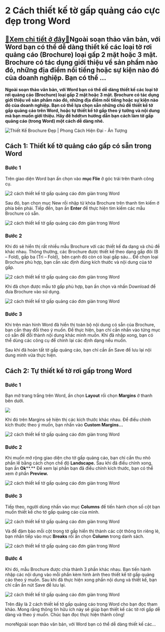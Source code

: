2 Cách thiết kế tờ gấp quảng cáo cực đẹp trong Word
===================================================

[:gift:Xem chi tiết ở đây:gift:](https://hddtvn.com/2-cach-thiet-ke-to-gap-quang-cao-cuc-dep-trong-word/)Ngoài soạn thảo văn bản, với Word bạn có thể dễ dàng thiết kế các loại tờ rơi quảng cáo (Brochure) loại gấp 2 mặt hoặc 3 mặt. Brochure có tác dụng giới thiệu về sản phẩm nào đó, những địa điểm nổi tiếng hoặc sự kiện nào đó của doanh nghiệp. Bạn có thể …
-------------------------------------------------------------------------------------------------------------------------------------------------------------------------------------------------------------------------------------------------------------

**Ngoài soạn thảo văn bản, với Word bạn có thể dễ dàng thiết kế các loại tờ rơi quảng cáo (Brochure) loại gấp 2 mặt hoặc 3 mặt. Brochure có tác dụng giới thiệu về sản phẩm nào đó, những địa điểm nổi tiếng hoặc sự kiện nào đó của doanh nghiệp. Bạn có thể lựa chọn sẵn những chủ đề thiết kế tờ gấp quảng cáo trên Word, hoặc tự thiết kế tờ gấp theo ý tưởng và nội dung mà bạn muốn giới thiệu. Hãy để hddtvn hướng dẫn bạn cách làm tờ gấp quảng cáo (trong Word) một cách dễ dàng nhé.**


![Thiết Kế Brochure Đẹp | Phong Cách Hiện Đại - Ấn Tượng‎](https://hddtvn.com/wp-content/uploads/2021/01/brouche.jpg "2 cách thiết kế tờ gấp quảng cáo đơn giản trong Word")


Cách 1: Thiết kế tờ quảng cáo gấp có sẵn trong Word
---------------------------------------------------


### **Bước 1**


Trên giao diện Word bạn ấn chọn vào **mục Flie** ở góc trái trên thanh công cụ.


![2 cách thiết kế tờ gấp quảng cáo đơn giản trong Word](https://hddtvn.com/wp-content/uploads/2021/01/qR5UuDW.png "2 cách thiết kế tờ gấp quảng cáo đơn giản trong Word")


Sau đó, bạn chọn mục New rồi nhập từ khóa Brochure trên thanh tìm kiếm ở phía bên phải. Tiếp đến, bạn ấn **Enter** để thực hiện tìm kiếm các mẫu Brochure có sẵn.


![2 cách thiết kế tờ gấp quảng cáo đơn giản trong Word](https://hddtvn.com/wp-content/uploads/2021/01/ifI6aY2.png "2 cách thiết kế tờ gấp quảng cáo đơn giản trong Word")


### **Bước 2**


Khi đó sẽ hiển thị rất nhiều mẫu Brochure với các thiết kế đa dạng và chủ đề khác nhau. Thông thường, các Brochure được thiết kế theo dạng gấp đôi (B – Fold), gấp ba (Tri – Fold),  bên cạnh đó còn có loại gấp sáu… Để chọn loại Brochure phù hợp, bạn cần xác định đúng kích thước và nội dung của tờ gấp.


![2 cách thiết kế tờ gấp quảng cáo đơn giản trong Word](https://hddtvn.com/wp-content/uploads/2021/01/k6tune6.png "2 cách thiết kế tờ gấp quảng cáo đơn giản trong Word")


Khi đã chọn được mẫu tờ gấp phù hợp, bạn ấn chọn và nhấn Download để đưa Brochure vào sử dụng.


![2 cách thiết kế tờ gấp quảng cáo đơn giản trong Word](https://hddtvn.com/wp-content/uploads/2021/01/2XlSjzJ.png "2 cách thiết kế tờ gấp quảng cáo đơn giản trong Word")


### **Bước 3**


Khi trên màn hình Word đã hiển thị toàn bộ nội dung có sẵn của Brochure, bạn cần thay đổi theo ý muốn. Để thực hiện, bạn chỉ cần nhấn vào từng mục có sẵn để đổi thành nội dung khác mình muốn. Khi đã nhập xong, bạn có thể dùng các công cụ để chỉnh lại các định dạng nếu muốn.


Sau khi đã hoàn tất tờ gấp quảng cáo, bạn chỉ cần ấn Save để lưu lại nội dung mình vừa thực hiện.


Cách 2: Tự thiết kế tờ rơi gấp trong Word
-----------------------------------------


### **Bước 1**


Bạn mở trang trắng trên Word, ấn chọn **Layout** rồi chọn **Margins** ở thanh bên dưới.


![](https://hddtvn.com/wp-content/uploads/2021/01/HQQz87J.png)


Khi đó trên Margins sẽ hiện thị các kích thước khác nhau. Để điều chính kích thước theo ý muốn, bạn nhấn vào **Custom Margins…**


![](https://hddtvn.com/wp-content/uploads/2021/01/pRdOPZu.png "2 cách thiết kế tờ gấp quảng cáo đơn giản trong Word")


### **Bước 2**


Khi muốn mở rộng giao diện cho tờ gấp quảng cáo, bạn chỉ cần thu nhỏ phần lề bằng cách chọn chế độ **Landscape.** Sau khi đã điều chỉnh xong, bạn ấn **Ok****.** Để xem lại phần bạn đã điều chỉnh kích thước, bạn có thể xem ở phần **Preview.**


![2 cách thiết kế tờ gấp quảng cáo đơn giản trong Word](https://hddtvn.com/wp-content/uploads/2021/01/aLZ9zaX.png "2 cách thiết kế tờ gấp quảng cáo đơn giản trong Word")


### **Bước 3**


Tiếp theo, người dùng nhấn vào mục **Columns** để tiến hành chọn số cột bạn muốn thiết kế cho tờ gấp quảng cáo của mình.


![](https://hddtvn.com/wp-content/uploads/2021/01/UeJh1hF.png "2 cách thiết kế tờ gấp quảng cáo đơn giản trong Word")


Và để đảm bảo mỗi cột trong tờ gấp hiển thị thành các cột thông tin riêng lẻ, bạn nhấn tiếp vào mục **Breaks** rồi ấn chọn **Column** trong danh sách.


![](https://hddtvn.com/wp-content/uploads/2021/01/h9cgvuM.png "2 cách thiết kế tờ gấp quảng cáo đơn giản trong Word")


### **Bước 4**


Khi đó, mẫu Brochure được chia thành 3 phần khác nhau. Bạn tiến hành nhập các nội dung vào mỗi phần kèm hình ảnh theo thiết kế tờ gấp quảng cáo theo ý muốn. Sau khi đã thực hiện xong phần nội dung và thiết kế, bạn chỉ cần ấn nút Save để lưu lại.


![](https://hddtvn.com/wp-content/uploads/2021/01/yPB8pt6.png "2 cách thiết kế tờ gấp quảng cáo đơn giản trong Word")


Trên đây là 2 cách thiết kế tờ gấp quảng cáo trong Word cho bạn đọc tham khảo. Mong rằng thông tin hữu ích này sẽ giúp bạn thiết kế các tờ rơi gấp dễ dàng và theo ý muốn. Chúc bạn đọc thực hiện thành công!


moreNgoài soạn thảo văn bản, với Word bạn có thể dễ dàng thiết kế các…

